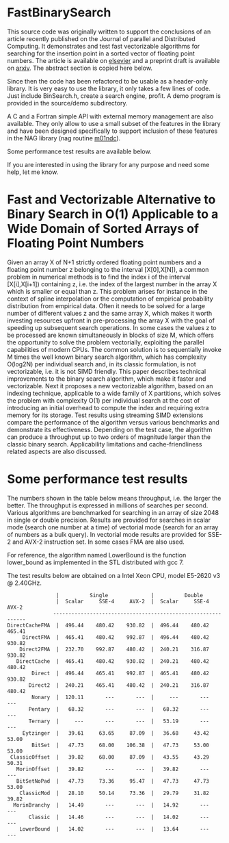 # FastBinarySearch
This source code was originally written to support the conclusions of an article recently published on the Journal of parallel and Distributed Computing. It demonstrates and test fast vectorizable algorithms for searching for the insertion point in a sorted vector of floating point numbers. The article is available on [elsevier](https://authors.elsevier.com/a/1W50B2f6jyvQWq) and a preprint draft is available on [arxiv](https://arxiv.org/abs/1506.08620). The abstract section is copied here below.

Since then the code has been refactored to be usable as a header-only library. It is very easy to use the library, it only takes a few lines of code. Just include BinSearch.h, create a search engine, profit. A demo program is provided in the source/demo subdirectory.

A C and a Fortran simple API with external memory management are also available. They only allow to use a small subset of the features in the library and have been designed specifically to support inclusion of these features in the NAG library (nag routine [m01ndc](https://www.nag.co.uk/numeric/nl/nagdoc_27/clhtml/m01/m01ndc.html)).

Some performance test results are available below.

If you are interested in using the library for any purpose and need some help, let me know.

# Fast and Vectorizable Alternative to Binary Search in O(1) Applicable to a Wide Domain of Sorted Arrays of Floating Point Numbers

Given an array X of N+1 strictly ordered floating point numbers and a floating point number z belonging to the interval [X[0],X[N]), a common problem in numerical methods is to find the index i of the interval [X[i],X[i+1]) containing z, i.e. the index of the largest number in the array X which is smaller or equal than z. This problem arises for instance in the context of spline interpolation or the computation of empirical probability distribution from empirical data. Often it needs to be solved for a large number of different values z and the same array X, which makes it worth investing resources upfront in pre-processing the array X with the goal of speeding up subsequent search operations. In some cases the values z to be processed are known simultaneously in blocks of size M, which offers the opportunity to solve the problem vectorially, exploiting the parallel capabilities of modern CPUs. The common solution is to sequentially invoke M times the well known binary search algorithm, which has complexity O(log2N) per individual search and, in its classic formulation, is not vectorizable, i.e. it is not SIMD friendly. This paper describes technical improvements to the binary search algorithm, which make it faster and vectorizable. Next it proposes a new vectorizable algorithm, based on an indexing technique, applicable to a wide family of X partitions, which solves the problem with complexity O(1) per individual search at the cost of introducing an initial overhead to compute the index and requiring extra memory for its storage. Test results using streaming SIMD extensions compare the performance of the algorithm versus various benchmarks and demonstrate its effectiveness. Depending on the test case, the algorithm can produce a throughput up to two orders of magnitude larger than the classic binary search. Applicability limitations and cache-friendliness related aspects are also discussed.

# Some performance test results
The numbers shown in the table below means throughput, i.e. the larger the better. The throughput is expressed in millions of searches per second. Various algorithms are benchmarked for searching in an array of size 2048 in single or double precision. Results are provided for searches in scalar mode (search one number at a time) of vectorial mode (search for an array of numbers as a bulk query). In vectorial mode results are provided for SSE-2 and AVX-2 instruction set. In some cases FMA are also used.

For reference, the algorithm named LowerBound is the function lower_bound as implemented in the STL distributed with gcc 7.

The test results below are obtained on a Intel Xeon CPU, model E5-2620 v3 @ 2.40GHz.

                    |          Single              |          Double
                    |  Scalar     SSE-4     AVX-2  |  Scalar     SSE-4     AVX-2
                   -------------------------------------------------------------
    DirectCacheFMA  |  496.44    480.42    930.82  |  496.44    480.42    465.41
         DirectFMA  |  465.41    480.42    992.87  |  496.44    480.42    930.82
        Direct2FMA  |  232.70    992.87    480.42  |  240.21    316.87    930.82
       DirectCache  |  465.41    480.42    930.82  |  240.21    480.42    480.42
            Direct  |  496.44    465.41    992.87  |  465.41    480.42    930.82
           Direct2  |  240.21    465.41    480.42  |  240.21    316.87    480.42
            Nonary  |  120.11       ---       ---  |     ---       ---       ---
           Pentary  |   68.32       ---       ---  |   68.32       ---       ---
           Ternary  |     ---       ---       ---  |   53.19       ---       ---
         Eytzinger  |   39.61     63.65     87.09  |   36.68     43.42     53.00
            BitSet  |   47.73     68.00    106.38  |   47.73     53.00     53.00
     ClassicOffset  |   39.82     68.00     87.09  |   43.55     43.29     50.31
       MorinOffset  |   39.82       ---       ---  |   39.82       ---       ---
       BitSetNoPad  |   47.73     73.36     95.47  |   47.73     47.73     53.00
        ClassicMod  |   28.10     50.14     73.36  |   29.79     31.82     39.82
      MorinBranchy  |   14.49       ---       ---  |   14.92       ---       ---
           Classic  |   14.46       ---       ---  |   14.02       ---       ---
        LowerBound  |   14.02       ---       ---  |   13.64       ---       ---

